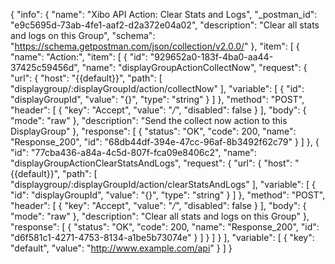 {
  "info": {
    "name": "Xibo API Action: Clear Stats and Logs",
    "_postman_id": "e9c5695d-73ab-4fe1-aaf2-d2a372e04a02",
    "description": "Clear all stats and logs on this Group",
    "schema": "https://schema.getpostman.com/json/collection/v2.0.0/"
  },
  "item": [
    {
      "name": "Action:",
      "item": [
        {
          "id": "929652a0-183f-4ba0-aa44-37425c59456d",
          "name": "displayGroupActionCollectNow",
          "request": {
            "url": {
              "host": "{{default}}",
              "path": [
                "displaygroup/:displayGroupId/action/collectNow"
              ],
              "variable": [
                {
                  "id": "displayGroupId",
                  "value": "{}",
                  "type": "string"
                }
              ]
            },
            "method": "POST",
            "header": [
              {
                "key": "Accept",
                "value": "*/*",
                "disabled": false
              }
            ],
            "body": {
              "mode": "raw"
            },
            "description": "Send the collect now action to this DisplayGroup"
          },
          "response": [
            {
              "status": "OK",
              "code": 200,
              "name": "Response_200",
              "id": "68db44df-394e-47cc-96af-8b3492f62c79"
            }
          ]
        },
        {
          "id": "77cba436-a84a-4c5d-807f-fca09e8406c2",
          "name": "displayGroupActionClearStatsAndLogs",
          "request": {
            "url": {
              "host": "{{default}}",
              "path": [
                "displaygroup/:displayGroupId/action/clearStatsAndLogs"
              ],
              "variable": [
                {
                  "id": "displayGroupId",
                  "value": "{}",
                  "type": "string"
                }
              ]
            },
            "method": "POST",
            "header": [
              {
                "key": "Accept",
                "value": "*/*",
                "disabled": false
              }
            ],
            "body": {
              "mode": "raw"
            },
            "description": "Clear all stats and logs on this Group"
          },
          "response": [
            {
              "status": "OK",
              "code": 200,
              "name": "Response_200",
              "id": "d6f581c1-4271-4753-8134-a1be5b73074e"
            }
          ]
        }
      ]
    }
  ],
  "variable": [
    {
      "key": "default",
      "value": "http://www.example.com/api"
    }
  ]
}